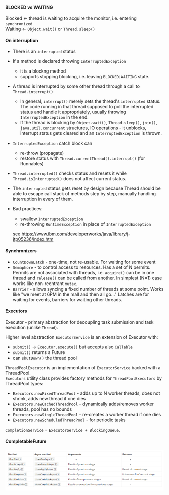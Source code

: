 #### BLOCKED vs WAITING
Blocked <- thread is waiting to acquire the monitor, i.e. entering `synchronized`\
Waiting <- `Object.wait()` or `Thread.sleep()`

#### On interruption
- There is an `interrupted` status
- If a method is declared throwing `InterruptedException`
  - it is a blockng method 
  - supports stopping blocking, i.e. leaving `BLOCKED|WAITING` state.
- A thread is interrupted by some other thread through a call to `Thread.interrupt()`
  - In general, `interrupt()` merely sets the thread's `interrupted` status. The code running in that thread supposed to poll the interrupted status and handle it appropriately, usually throwing `InterruptedException` in the end.
  - If the thread is blocking by `Object.wait()`, `Thread.sleep()`, `join()`, `java.util.concurrent` structures, IO operations - it unblocks, interrupt status gets cleared and an `InterruptedException` is thrown.
- `InterruptedException` catch block can
  - re-throw (propagate)
  - restore status with `Thread.currentThread().interrupt()` (for Runnables)
- `Thread.interrupted()` checks status and resets it while `Thread.isInterrupted()` does not affect current status.
- The `interrupted` status gets reset by design because Thread should be able to escape call stack of methods step by step, manually handling interruption in every of them.
- Bad practices:
  - swallow `InterruptedException`
  - re-throwing `RuntimeException` in place of `InterruptedException`

  see https://www.ibm.com/developerworks/java/library/j-jtp05236/index.htm


#### Synchronizers

- `CountDownLatch` - one-time, not re-usable. For waiting for some event
- `Semaphore` - to control access to resources. Has a set of N permits. Permits are not associated with threads, i.e. `acquire()` can be in one thread and `release()` can be called from another. In simplest (N=1) case works like non-reentrant `mutex`.
- `Barrier` - allows syncing a fixed number of threads at some point. Works like "we meet at 6PM in the mall and then all go..." Latches are for waiting for events, barriers for waiting other threads.

#### Executors
Executor - primary abstraction for decoupling task submission and task execution (unlike `Thread`).

Higher level abstraction `ExecutorService` is an extension of Executor with: 
- `submit()` -> `Executor.execute()` but accepts also `Callable`
- `submit()` returns a Future
- can `shutDown()` the thread pool

`ThreadPoolExecutor` is an implementation of `ExecutorService` backed with a ThreadPool.\
`Executors` utility class provides factory methods for `ThreadPoolExecutors` by ThreadPool types:
- `Executors.newFixedThreadPool` - adds up to N worker threads, does not shrink, adds new thread if one dies
- `Executors.newCachedThreadPool` - dynamically adds/removes worker threads, pool has no bounds
- `Executors.newSingleThreadPool` - re-creates a worker thread if one dies
- `Executors.newScheduledThreadPool` - for periodic tasks

`CompletionService` = `ExecutorService + BlockingQueue`.


#### CompletableFuture

![CompletableFuture_methods](Concurrency/completableFuture.png)
